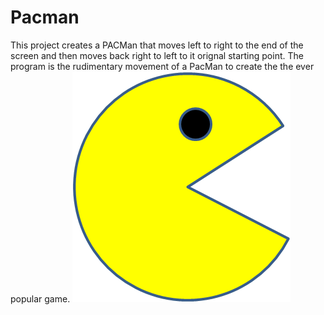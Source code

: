# Pacman 
This project creates a PACMan that moves left to right to the end of the screen and then moves back right to left to it orignal starting point.
The program is the rudimentary movement of a PacMan to create the the ever popular game.
<img src="images/PacMan1.png" />
